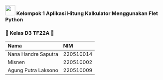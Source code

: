 ### <img src="https://user-images.githubusercontent.com/25181517/183423507-c056a6f9-1ba8-4312-a350-19bcbc5a8697.png" height="32"> Kelompok 1 Aplikasi Hitung Kalkulator Menggunakan Flet Python

### 🚀 Kelas D3 TF22A 🚀

| Nama                | NIM       |
| :------------------ | :-------- |
| Nana Handre Saputra | 220510014 |
| Misnen              | 220510002 |
| Agung Putra Laksono | 220510009 |
